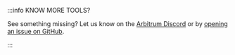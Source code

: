 :::info KNOW MORE TOOLS?

See something missing? Let us know on the [Arbitrum Discord](https://discord.gg/arbitrum) or by [opening an issue on GitHub](https://github.com/OffchainLabs/arbitrum-docs/issues/new).

:::